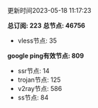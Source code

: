 更新时间2023-05-18 11:17:23

**总订阅: 223**
**总节点: 46756**
- vless节点: 35

**google ping有效节点: 809**
- ssr节点: 14
- trojan节点: 125
- v2ray节点: 586
- ss节点: 84
